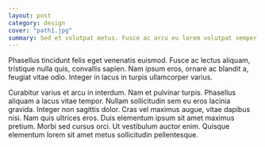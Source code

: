 ```yaml
---
layout: post
category: design
cover: "path1.jpg"
summary: Sed et volutpat metus. Fusce ac arcu eu lorem volutpat semper. Donec ac lacus purus. Vivamus laoreet lectus sapien, a sodales tellus efficitur ac.
---
```


 Phasellus tincidunt felis eget venenatis euismod. Fusce ac lectus aliquam, tristique nulla quis, convallis sapien. Nam ipsum eros, ornare ac blandit a, feugiat vitae odio. Integer in lacus in turpis ullamcorper varius.

Curabitur varius et arcu in interdum. Nam et pulvinar turpis. Phasellus aliquam a lacus vitae tempor. Nullam sollicitudin sem eu eros lacinia gravida. Integer non sagittis dolor. Cras vel maximus augue, vitae dapibus nisi. Nam quis ultrices eros. Duis elementum ipsum sit amet maximus pretium. Morbi sed cursus orci. Ut vestibulum auctor enim. Quisque elementum lorem sit amet metus sollicitudin pellentesque.
